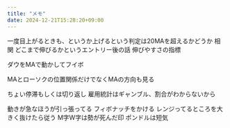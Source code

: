 ```yaml
---
title: "メモ"
date: 2024-12-21T15:28:20+09:00
---
```


一度目上がるときも、というか上げるという判定は20MAを超えるかどうか
相関
どこまで伸びるかというエントリー後の話
伸びやすさの指標

ダウをMAで動かしてフイボ

MAとローソクの位置関係だけでなくMAの方向も見る

ちょい停滞もしくは切り返し
雇用統計はギャンブル、割合がわからないから

動きが急なほうが引っ張ってる
フィボナッチをかける
レンジってるところを大きく抜けたら従う
M字W字は勢が死んだ印
ポンドルは短気
